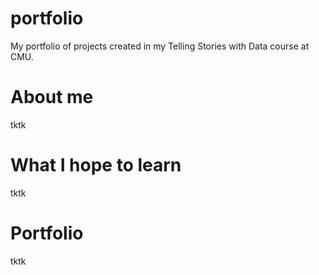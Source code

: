 # portfolio
My portfolio of projects created in my Telling Stories with Data course at CMU.

# About me
tktk

# What I hope to learn
tktk

# Portfolio
tktk
